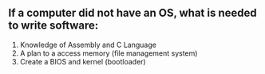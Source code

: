## If a computer did not have an OS, what is needed to write software:

1. Knowledge of Assembly and C Language
2. A plan to a access memory (file management system)
3. Create a BIOS and kernel (bootloader)
